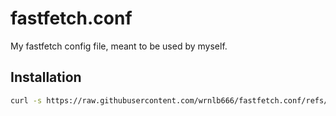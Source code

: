 # fastfetch.conf
My fastfetch config file, meant to be used by myself. 

## Installation
```sh
curl -s https://raw.githubusercontent.com/wrnlb666/fastfetch.conf/refs/heads/main/config.jsonc --create-dirs -o ~/.config/fastfetch/config.jsonc
```
